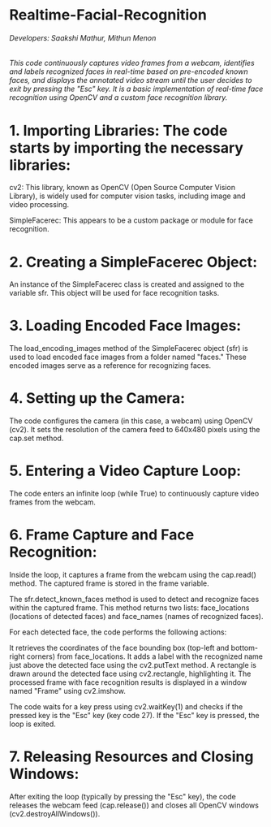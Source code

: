 # Realtime-Facial-Recognition
<h6>Developers:  
  Saakshi Mathur, Mithun Menon  
  <h6>  
  This code continuously captures video frames from a webcam, identifies and labels recognized faces in real-time based on pre-encoded known faces, and displays the annotated video stream until the user decides to exit by pressing the "Esc" key. It is a basic implementation of real-time face recognition using OpenCV and a custom face recognition library.

# 1. Importing Libraries: The code starts by importing the necessary libraries:

cv2: This library, known as OpenCV (Open Source Computer Vision Library), is widely used for computer vision tasks, including image and video processing.

SimpleFacerec: This appears to be a custom package or module for face recognition.

# 2. Creating a SimpleFacerec Object: 
An instance of the SimpleFacerec class is created and assigned to the variable sfr. This object will be used for face recognition tasks.

# 3. Loading Encoded Face Images: 
The load_encoding_images method of the SimpleFacerec object (sfr) is used to load encoded face images from a folder named "faces." These encoded images serve as a reference for recognizing faces.

# 4. Setting up the Camera: 
The code configures the camera (in this case, a webcam) using OpenCV (cv2). It sets the resolution of the camera feed to 640x480 pixels using the cap.set method.

# 5. Entering a Video Capture Loop: 
The code enters an infinite loop (while True) to continuously capture video frames from the webcam.

# 6. Frame Capture and Face Recognition:

Inside the loop, it captures a frame from the webcam using the cap.read() method. The captured frame is stored in the frame variable.

The sfr.detect_known_faces method is used to detect and recognize faces within the captured frame. This method returns two lists: face_locations (locations of detected faces) and face_names (names of recognized faces).

For each detected face, the code performs the following actions:

It retrieves the coordinates of the face bounding box (top-left and bottom-right corners) from face_locations.
It adds a label with the recognized name just above the detected face using the cv2.putText method.
A rectangle is drawn around the detected face using cv2.rectangle, highlighting it.
The processed frame with face recognition results is displayed in a window named "Frame" using cv2.imshow.

The code waits for a key press using cv2.waitKey(1) and checks if the pressed key is the "Esc" key (key code 27). If the "Esc" key is pressed, the loop is exited.

# 7. Releasing Resources and Closing Windows: 
After exiting the loop (typically by pressing the "Esc" key), the code releases the webcam feed (cap.release()) and closes all OpenCV windows (cv2.destroyAllWindows()).
